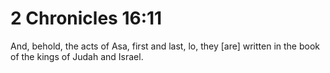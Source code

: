 # 2 Chronicles 16:11

And, behold, the acts of Asa, first and last, lo, they [are] written in the book of the kings of Judah and Israel.